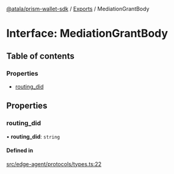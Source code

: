 [@atala/prism-wallet-sdk](../README.md) / [Exports](../modules.md) / MediationGrantBody

# Interface: MediationGrantBody

## Table of contents

### Properties

- [routing\_did](MediationGrantBody.md#routing_did)

## Properties

### routing\_did

• **routing\_did**: `string`

#### Defined in

[src/edge-agent/protocols/types.ts:22](https://github.com/input-output-hk/atala-prism-wallet-sdk-ts/blob/a3fc2aa/src/edge-agent/protocols/types.ts#L22)
